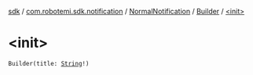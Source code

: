 [sdk](../../../index.md) / [com.robotemi.sdk.notification](../../index.md) / [NormalNotification](../index.md) / [Builder](index.md) / [&lt;init&gt;](./-init-.md)

# &lt;init&gt;

`Builder(title: `[`String`](https://kotlinlang.org/api/latest/jvm/stdlib/kotlin/-string/index.html)`!)`
